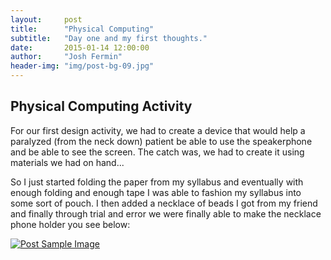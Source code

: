 ```yaml
---
layout:     post
title:      "Physical Computing"
subtitle:   "Day one and my first thoughts."
date:       2015-01-14 12:00:00
author:     "Josh Fermin"
header-img: "img/post-bg-09.jpg"
---
```


<h2 class="section-heading">Physical Computing Activity</h2>

<p>For our first design activity, we had to create a device that would help a paralyzed (from the neck down) patient be able to use the speakerphone and be able to see the screen. The catch was, we had to create it using materials we had on hand...</p>

<p> So I just started folding the paper from my syllabus and eventually with enough folding and enough tape I was able to fashion my syllabus into some sort of pouch. I then added a necklace of beads I got from my friend and finally through trial and error we were finally able to make the necklace phone holder you see below: </p>

<a href="#">
    <img src="{{ site.baseurl }}/img/activity1.jpg" alt="Post Sample Image">
</a>
